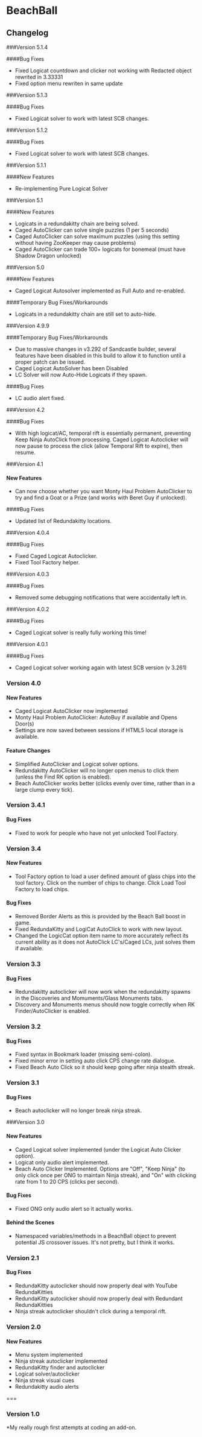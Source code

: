 # BeachBall

## Changelog

###Version 5.1.4

####Bug Fixes
* Fixed Logicat countdown and clicker not working with Redacted object rewrited in 3.33331
* Fixed option menu rewriten in same update

###Version 5.1.3

####Bug Fixes
* Fixed Logicat solver to work with latest SCB changes.

###Version 5.1.2

####Bug Fixes
* Fixed Logicat solver to work with latest SCB changes.

###Version 5.1.1

####New Features
* Re-implementing Pure Logicat Solver

###Version 5.1

####New Features
* Logicats in a redundakitty chain are being solved.
* Caged AutoClicker can solve single puzzles (1 per 5 seconds)
* Caged AutoClicker can solve maximum puzzles (using this setting without having ZooKeeper may cause problems)
* Caged AutoClicker can trade 100+ logicats for bonemeal (must have Shadow Dragon unlocked)

###Version 5.0

####New Features
* Caged Logicat Autosolver implemented as Full Auto and re-enabled.

####Temporary Bug Fixes/Workarounds
* Logicats in a redundakitty chain are still set to auto-hide.

###Version 4.9.9

####Temporary Bug Fixes/Workarounds
* Due to massive changes in v3.292 of Sandcastle builder, several features have been disabled in this build to allow it to function until a proper patch can be issued.
* Caged Logicat AutoSolver has been Disabled
* LC Solver will now Auto-Hide Logicats if they spawn.

####Bug Fixes
* LC audio alert fixed.

###Version 4.2

####Bug Fixes
* With high logicat/AC, temporal rift is essentially permanent, preventing Keep Ninja AutoClick from processing. Caged Logicat Autoclicker will now pause to process the click (allow Temporal Rift to expire), then resume.

###Version 4.1

#### New Features
* Can now choose whether you want Monty Haul Problem AutoClicker to try and find a Goat or a Prize (and works with Beret Guy if unlocked).

####Bug Fixes
* Updated list of Redundakitty locations.

###Version 4.0.4

####Bug Fixes
* Fixed Caged Logicat Autoclicker.
* Fixed Tool Factory helper.

###Version 4.0.3

####Bug Fixes
* Removed some debugging notifications that were accidentally left in.

###Version 4.0.2

####Bug Fixes
* Caged Logicat solver is really fully working this time!

###Version 4.0.1

####Bug Fixes
* Caged Logicat solver working again with latest SCB version (v 3.261)

### Version 4.0

#### New Features
* Caged Logicat AutoClicker now implemented
* Monty Haul Problem AutoClicker: AutoBuy if available and Opens Door(s)
* Settings are now saved between sessions if HTML5 local storage is available.

#### Feature Changes
* Simplified AutoClicker and Logicat solver options.
* Redundakitty AutoClicker will no longer open menus to click them (unless the Find RK option is enabled).
* Beach AutoClicker works better (clicks evenly over time, rather than in a large clump every tick).

### Version 3.4.1

#### Bug Fixes
* Fixed to work for people who have not yet unlocked Tool Factory.

### Version 3.4

#### New Features
* Tool Factory option to load a user defined amount of glass chips into the tool factory. Click on the number of chips to change. Click Load Tool Factory to load chips.

#### Bug Fixes
* Removed Border Alerts as this is provided by the Beach Ball boost in game.
* Fixed RedundaKitty and LogiCat AutoClick to work with new layout.
* Changed the LogicCat option item name to more accurately reflect its current ability as it does not AutoClick LC's/Caged LCs, just solves them if available.

### Version 3.3

#### Bug Fixes
* Redundakitty autoclicker will now work when the redundakitty spawns in the Discoveries and Momuments/Glass Monuments tabs.
* Discovery and Monuments menus should now toggle correctly when RK Finder/AutoClicker is enabled.

### Version 3.2

#### Bug Fixes
* Fixed syntax in Bookmark loader (missing semi-colon).
* Fixed minor error in setting auto click CPS change rate dialogue.
* Fixed Beach Auto Click so it should keep going after ninja stealth streak.

### Version 3.1

#### Bug Fixes
* Beach autoclicker will no longer break ninja streak.

###Version 3.0

#### New Features
* Caged Logicat solver implemented (under the Logicat Auto Clicker option).
* Logicat only audio alert implemented.
* Beach Auto Clicker Implemented. Options are "Off", "Keep Ninja" (to only click once per ONG to maintain Ninja streak), and "On" with clicking rate from 1 to 20 CPS (clicks per second).

#### Bug Fixes
* Fixed ONG only audio alert so it actually works.

#### Behind the Scenes
* Namespaced variables/methods in a BeachBall object to prevent potential JS crossover issues. It's not pretty, but I think it works.

### Version 2.1

#### Bug Fixes
* RedundaKitty autoclicker should now properly deal with YouTube RedundaKitties
* RedundaKitty autoclicker should now properly deal with Redundant RedundaKitties
* Ninja streak autoclicker shouldn't click during a temporal rift.

### Version 2.0

#### New Features
* Menu system implemented
* Ninja streak autoclicker implemented
* RedundaKitty finder and autoclicker
* Logicat solver/autoclicker
* Ninja streak visual cues
* Redundakitty audio alerts

===

### Version 1.0
*My really rough first attempts at coding an add-on.
